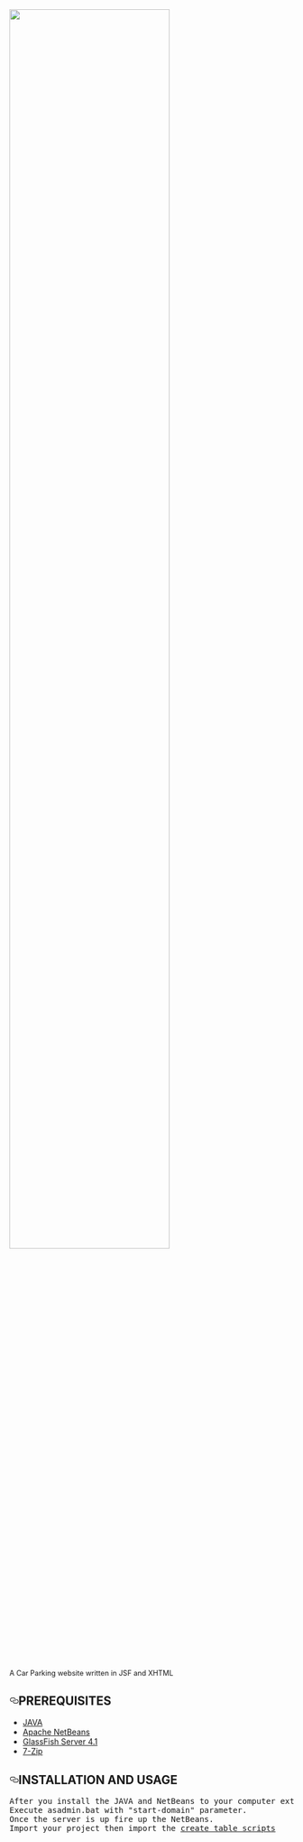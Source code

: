 <img width="75%" src="https://github.com/berkeakil/BEYPARK/blob/master/web/img/beyparklogo.png"/>
<p style="font-size:90%;">A Car Parking website written in JSF and XHTML</p>

<h2><a id="2018" class="anchor" aria-hidden="true"><svg class="octicon octicon-link" viewBox="0 0 16 16" version="1.1" width="16" height="16" aria-hidden="true"><path fill-rule="evenodd" d="M4 9h1v1H4c-1.5 0-3-1.69-3-3.5S2.55 3 4 3h4c1.45 0 3 1.69 3 3.5 0 1.41-.91 2.72-2 3.25V8.59c.58-.45 1-1.27 1-2.09C10 5.22 8.98 4 8 4H4c-.98 0-2 1.22-2 2.5S3 9 4 9zm9-3h-1v1h1c1 0 2 1.22 2 2.5S13.98 12 13 12H9c-.98 0-2-1.22-2-2.5 0-.83.42-1.64 1-2.09V6.25c-1.09.53-2 1.84-2 3.25C6 11.31 7.55 13 9 13h4c1.45 0 3-1.69 3-3.5S14.5 6 13 6z"></path></svg></a>PREREQUISITES </h2>
<ul>
  <li><a href="https://www.oracle.com/technetwork/java/javase/downloads/index.html">JAVA</a></li>
  <li><a href="https://github.com/apache/netbeans">Apache NetBeans</a></li>
  <li><a href="https://github.com/javaee/glassfish">GlassFish Server 4.1</a></li>
  <li><a href="https://www.7-zip.org/">7-Zip</a></li>
</ul>
<h2><a id="2018" class="anchor" aria-hidden="true"><svg class="octicon octicon-link" viewBox="0 0 16 16" version="1.1" width="16" height="16" aria-hidden="true"><path fill-rule="evenodd" d="M4 9h1v1H4c-1.5 0-3-1.69-3-3.5S2.55 3 4 3h4c1.45 0 3 1.69 3 3.5 0 1.41-.91 2.72-2 3.25V8.59c.58-.45 1-1.27 1-2.09C10 5.22 8.98 4 8 4H4c-.98 0-2 1.22-2 2.5S3 9 4 9zm9-3h-1v1h1c1 0 2 1.22 2 2.5S13.98 12 13 12H9c-.98 0-2-1.22-2-2.5 0-.83.42-1.64 1-2.09V6.25c-1.09.53-2 1.84-2 3.25C6 11.31 7.55 13 9 13h4c1.45 0 3-1.69 3-3.5S14.5 6 13 6z"></path></svg></a>INSTALLATION AND USAGE </h2>
<pre>
After you install the JAVA and NetBeans to your computer extract the archive of GlassFish Server by using 7-Zip.
Execute asadmin.bat with "start-domain" parameter.
Once the server is up fire up the NetBeans.
Import your project then import the <a href="https://github.com/berkeakil/BEYPARK/blob/master/table-scripts">create table scripts</a>
</pre>
